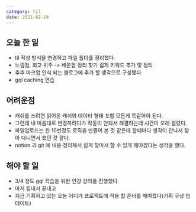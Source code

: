 ```yaml
---
category: til
date: 2021-02-19
---
```


## 오늘 한 일

- til 작성 방식을 변경하고 파일 폴더를 정리했다.
- 느낌점, 회고 위주 -> 배운점 정리 찾기 쉽게 키워드 추가 및 정리
- 추후 마크업 인식 되는 블로그에 추가 할 생각으로 구성했다.
- gql caching 연습

## 어려운점

- 캐쉬를 쓰려면 읽어온 캐쉬와 데이터 형태 포함 모든게 똑같아야 된다.
- 그런데 내 마음대로 변경하려다가 작동이 안되서 해결하는데 시간이 오래 걸렸다.
- 파일업로드는 한 10번정도 로직을 만들어 본 것 같은데 할때마다 생각이 안나서 찾아 다니면서 했던 것 같다.
- notion 과 git 에 내용 정리해서 쉽게 찾아서 할 수 있게 해야겠다는 생각을 했다.

## 해야 할 일

- 3/4 정도 gql 학습을 위한 인강 강의를 진행했다.
- 마저 힘내서 끝내고
- 지금 기획하고 있는 오늘 어디가 프로젝트에 적용 할 준비를 해야겠다(기획 구상 업데이트)
